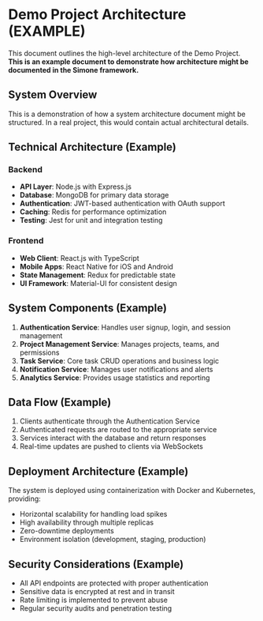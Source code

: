 # Demo Project Architecture (EXAMPLE)

This document outlines the high-level architecture of the Demo Project. **This is an example document to demonstrate how architecture might be documented in the Simone framework.**

## System Overview

This is a demonstration of how a system architecture document might be structured. In a real project, this would contain actual architectural details.

## Technical Architecture (Example)

### Backend

- **API Layer**: Node.js with Express.js
- **Database**: MongoDB for primary data storage
- **Authentication**: JWT-based authentication with OAuth support
- **Caching**: Redis for performance optimization
- **Testing**: Jest for unit and integration testing

### Frontend

- **Web Client**: React.js with TypeScript
- **Mobile Apps**: React Native for iOS and Android
- **State Management**: Redux for predictable state
- **UI Framework**: Material-UI for consistent design

## System Components (Example)

1. **Authentication Service**: Handles user signup, login, and session management
2. **Project Management Service**: Manages projects, teams, and permissions
3. **Task Service**: Core task CRUD operations and business logic
4. **Notification Service**: Manages user notifications and alerts
5. **Analytics Service**: Provides usage statistics and reporting

## Data Flow (Example)

1. Clients authenticate through the Authentication Service
2. Authenticated requests are routed to the appropriate service
3. Services interact with the database and return responses
4. Real-time updates are pushed to clients via WebSockets

## Deployment Architecture (Example)

The system is deployed using containerization with Docker and Kubernetes, providing:

- Horizontal scalability for handling load spikes
- High availability through multiple replicas
- Zero-downtime deployments
- Environment isolation (development, staging, production)

## Security Considerations (Example)

- All API endpoints are protected with proper authentication
- Sensitive data is encrypted at rest and in transit
- Rate limiting is implemented to prevent abuse
- Regular security audits and penetration testing
